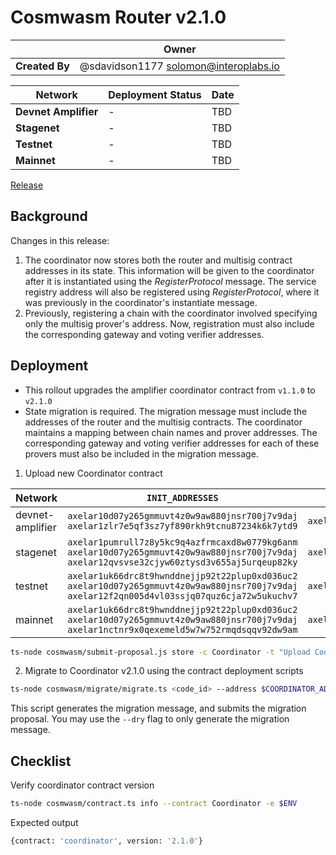# Cosmwasm Router v2.1.0

|                | **Owner**                             |
| -------------- | ------------------------------------- |
| **Created By** | @sdavidson1177 <solomon@interoplabs.io>         |

| **Network**          | **Deployment Status** | **Date**   |
| -------------------- | --------------------- | ---------- |
| **Devnet Amplifier** | -                     | TBD        |
| **Stagenet**         | -                     | TBD        |
| **Testnet**          | -                     | TBD        |
| **Mainnet**          | -                     | TBD        |



[Release](https://github.com/axelarnetwork/axelar-amplifier/tree/coordinator-v2.1.0)

## Background

Changes in this release:

1. The coordinator now stores both the router and multisig contract addresses in its state. This information will be given to the coordinator after it is instantiated using the *RegisterProtocol* message. The service registry address will also be registered using *RegisterProtocol*, where it was previously in the coordinator's instantiate message.
2. Previously, registering a chain with the coordinator involved specifying only the multisig prover's address. Now, registration must also include the corresponding gateway and voting verifier addresses.

## Deployment

- This rollout upgrades the amplifier coordinator contract from `v1.1.0` to `v2.1.0`
- State migration is required. The migration message must include the addresses of the router and the multisig contracts. The coordinator maintains a mapping between chain names and prover addresses. The corresponding gateway and voting verifier addresses for each of these provers must also be included in the migration message.

1. Upload new Coordinator contract

| Network          | `INIT_ADDRESSES`                                                                                                                            | `RUN_AS_ACCOUNT`                                | `DEPOSIT_VALUE` |
| ---------------- | ------------------------------------------------------------------------------------------------------------------------------------------- | ----------------------------------------------- | --------------- |
| devnet-amplifier | `axelar10d07y265gmmuvt4z0w9aw880jnsr700j7v9daj`<br/> `axelar1zlr7e5qf3sz7yf890rkh9tcnu87234k6k7ytd9`                                               | `axelar10d07y265gmmuvt4z0w9aw880jnsr700j7v9daj` | `100000000`     |
| stagenet         | `axelar1pumrull7z8y5kc9q4azfrmcaxd8w0779kg6anm`<br/>`axelar10d07y265gmmuvt4z0w9aw880jnsr700j7v9daj`<br/>`axelar12qvsvse32cjyw60ztysd3v655aj5urqeup82ky` | `axelar10d07y265gmmuvt4z0w9aw880jnsr700j7v9daj` | `100000000`     |
| testnet          | `axelar1uk66drc8t9hwnddnejjp92t22plup0xd036uc2`<br/>`axelar10d07y265gmmuvt4z0w9aw880jnsr700j7v9daj`<br/>`axelar12f2qn005d4vl03ssjq07quz6cja72w5ukuchv7` | `axelar10d07y265gmmuvt4z0w9aw880jnsr700j7v9daj` | `2000000000`    |
| mainnet          | `axelar1uk66drc8t9hwnddnejjp92t22plup0xd036uc2`<br/>`axelar10d07y265gmmuvt4z0w9aw880jnsr700j7v9daj`<br/>`axelar1nctnr9x0qexemeld5w7w752rmqdsqqv92dw9am` | `axelar10d07y265gmmuvt4z0w9aw880jnsr700j7v9daj` | `2000000000`    |

```bash
ts-node cosmwasm/submit-proposal.js store -c Coordinator -t "Upload Coordinator contract v2.1.0" -d "Upload Coordinator contract v2.1.0" -r $RUN_AS_ACCOUNT --deposit $DEPOSIT_VALUE --instantiateAddresses $INIT_ADDRESSES --version 2.1.0
```

2. Migrate to Coordinator v2.1.0 using the contract deployment scripts

```bash
ts-node cosmwasm/migrate/migrate.ts <code_id> --address $COORDINATOR_ADDRESS -m $MNEMONIC 
```

This script generates the migration message, and submits the migration proposal. You may use the `--dry` flag to only generate the migration message.

## Checklist

Verify coordinator contract version

```bash
ts-node cosmwasm/contract.ts info --contract Coordinator -e $ENV
```
Expected output

```bash
{contract: 'coordinator', version: '2.1.0'}
```
